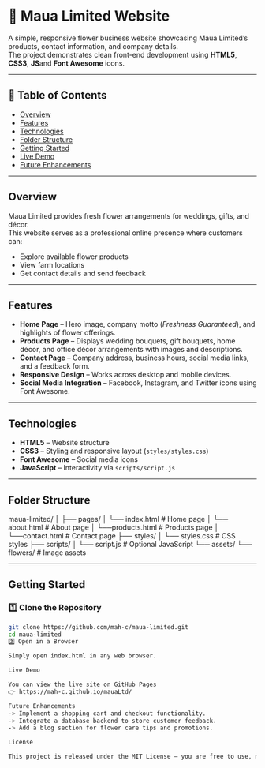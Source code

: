# 🌸 Maua Limited Website

A simple, responsive flower business website showcasing Maua Limited’s products, contact information, and company details.  
The project demonstrates clean front-end development using **HTML5**, **CSS3**, **JS**and **Font Awesome** icons.

---

## 📑 Table of Contents
- [Overview](#overview)
- [Features](#features)
- [Technologies](#technologies)
- [Folder Structure](#folder-structure)
- [Getting Started](#getting-started)
- [Live Demo](#live-demo)
- [Future Enhancements](#future-enhancements)

---

## Overview
Maua Limited provides fresh flower arrangements for weddings, gifts, and décor.  
This website serves as a professional online presence where customers can:
- Explore available flower products
- View farm locations
- Get contact details and send feedback

---

## Features
- **Home Page** – Hero image, company motto (*Freshness Guaranteed*), and highlights of flower offerings.
- **Products Page** – Displays wedding bouquets, gift bouquets, home décor, and office décor arrangements with images and descriptions.
- **Contact Page** – Company address, business hours, social media links, and a feedback form.
- **Responsive Design** – Works across desktop and mobile devices.
- **Social Media Integration** – Facebook, Instagram, and Twitter icons using Font Awesome.

---

## Technologies
- **HTML5** – Website structure
- **CSS3** – Styling and responsive layout (`styles/styles.css`)
- **Font Awesome** – Social media icons
- **JavaScript** – Interactivity via `scripts/script.js`

---

## Folder Structure
maua-limited/
│
├── pages/
│  └── index.html # Home page
│  └── about.html # About page
│  └──products.html # Products page
│  └──contact.html # Contact page
├── styles/
│ └── styles.css # CSS styles
├── scripts/
│ └── script.js # Optional JavaScript
└── assets/
   └── flowers/ # Image assets

---

## Getting Started

### 1️⃣ Clone the Repository
```bash
git clone https://github.com/mah-c/maua-limited.git
cd maua-limited
2️⃣ Open in a Browser

Simply open index.html in any web browser.

Live Demo

You can view the live site on GitHub Pages 
👉 https://mah-c.github.io/mauaLtd/

Future Enhancements
-> Implement a shopping cart and checkout functionality.
-> Integrate a database backend to store customer feedback.
-> Add a blog section for flower care tips and promotions.

License

This project is released under the MIT License – you are free to use, modify, and distribute it.
